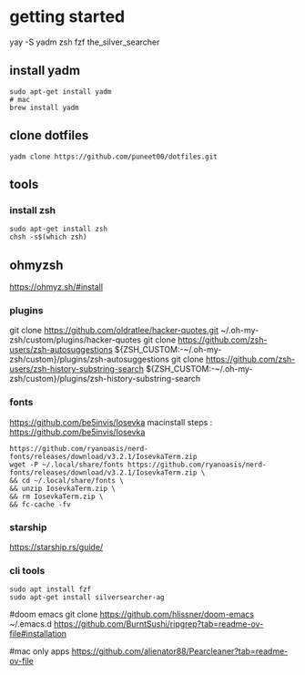 # getting started

yay -S yadm zsh fzf the_silver_searcher 

## install yadm
```
sudo apt-get install yadm
# mac
brew install yadm
```

## clone dotfiles
```
yadm clone https://github.com/puneet00/dotfiles.git
```

## tools
### install zsh
```
sudo apt-get install zsh
chsh -s$(which zsh)

```

## ohmyzsh
https://ohmyz.sh/#install


### plugins
git clone https://github.com/oldratlee/hacker-quotes.git ~/.oh-my-zsh/custom/plugins/hacker-quotes
git clone https://github.com/zsh-users/zsh-autosuggestions ${ZSH_CUSTOM:-~/.oh-my-zsh/custom}/plugins/zsh-autosuggestions
git clone https://github.com/zsh-users/zsh-history-substring-search ${ZSH_CUSTOM:-~/.oh-my-zsh/custom}/plugins/zsh-history-substring-search


### fonts
https://github.com/be5invis/Iosevka
macinstall steps : https://github.com/be5invis/Iosevka
```
https://github.com/ryanoasis/nerd-fonts/releases/download/v3.2.1/IosevkaTerm.zip
wget -P ~/.local/share/fonts https://github.com/ryanoasis/nerd-fonts/releases/download/v3.2.1/IosevkaTerm.zip \
&& cd ~/.local/share/fonts \
&& unzip IosevkaTerm.zip \
&& rm IosevkaTerm.zip \
&& fc-cache -fv
```

### starship
https://starship.rs/guide/

### cli tools
```
sudo apt install fzf
sudo apt-get install silversearcher-ag
```

#doom emacs
git clone https://github.com/hlissner/doom-emacs ~/.emacs.d
https://github.com/BurntSushi/ripgrep?tab=readme-ov-file#installation



#mac only apps
https://github.com/alienator88/Pearcleaner?tab=readme-ov-file


